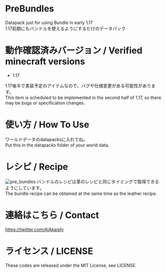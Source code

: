 # PreBundles
Datapack just for using Bundle in early 1.17  
1.17前期にもバンドルを使えるようにするだけのデータパック

# 動作確認済みバージョン / Verified minecraft versions

- 1.17

1.17後半で実装予定のアイテムなので、バグや仕様変更がある可能性があります。  
This item is scheduled to be implemented in the second half of 1.17, so there may be bugs or specification changes.

# 使い方 / How To Use

ワールドデータのdatapacksに入れてね。  
Put this in the datapacks folder of your world data.

# レシピ / Recipe

![pre_bundles](https://user-images.githubusercontent.com/39216832/120884480-6cb43500-c61e-11eb-8d0b-5d58e8d69d5e.png)
バンドルのレシピは革のレシピと同じタイミングで取得できるようにしています。  
The bundle recipe can be obtained at the same time as the leather recipe.

# 連絡はこちら / Contact

https://twitter.com/AiAkaishi

# ライセンス / LICENSE

These codes are released under the MIT License, see LICENSE.

